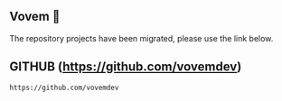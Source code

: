 ## Vovem 👋

The repository projects have been migrated, please use the link below.

## GITHUB (https://github.com/vovemdev)

```
https://github.com/vovemdev
```

